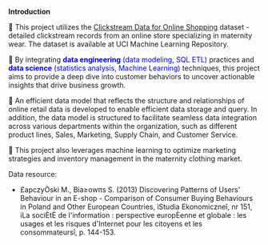 **Introduction**

🌟 This project utilizes the [Clickstream Data for Online Shopping](https://archive.ics.uci.edu/dataset/553/clickstream+data+for+online+shopping) dataset - detailed clickstream records from an online store specializing in maternity wear. The dataset is available at UCI Machine Learning Repository.

🧰 By integrating <span style="color:blue">**data engineering** (data modeling, SQL ETL)</span> practices and <span style="color:blue">**data science** (statistics analysis, Machine Learning)</span> techniques, this project aims to provide a deep dive into customer behaviors to uncover actionable insights that drive business growth. 

🔧 An efficient data model that reflects the structure and relationships of online retail data is developed to enable efficient data storage and query. In addition, the data model is structured to facilitate seamless data integration across various departments within the organization, such as different product lines, Sales, Marketing, Supply Chain, and Customer Service. 

🔦 This project also leverages machine learning to optimize marketing strategies and inventory management in the maternity clothing market. 

Data resource:
- £apczyÒski M., Bia≥owπs S. (2013) Discovering Patterns of Users' Behaviour in an E-shop - Comparison of Consumer Buying Behaviours in Poland and Other European Countries, ìStudia Ekonomiczneî, nr 151, ìLa sociÈtÈ de l'information : perspective europÈenne et globale : les usages et les risques d'Internet pour les citoyens et les consommateursî, p. 144-153.

